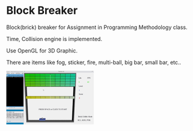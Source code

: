 # Block Breaker

Block(brick) breaker for Assignment in Programming Methodology class.

Time, Collision engine is implemented.

Use OpenGL for 3D Graphic.

There are items like fog, sticker, fire, multi-ball, big bar, small bar, etc..

![preview image](block_breaker.gif)
